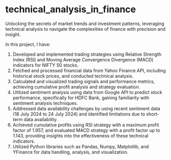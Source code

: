 # technical_analysis_in_finance
 Unlocking the secrets of market trends and investment patterns, leveraging technical analysis to navigate the complexities of finance with precision and insight.

In this project, I have:
1. Developed and implemented trading strategies using Relative Strength Index (RSI) and Moving Average Convergence Divergence (MACD) indicators for NIFTY 50 stocks.
2. Fetched and processed financial data from Yahoo Finance API, including historical stock prices, and conducted technical analysis.
3. Calculated and visualized trading signals and performance metrics, achieving cumulative profit analysis and strategy evaluation.
4. Utilized sentiment analysis using data from Google API to predict stock performance, specifically for HDFC Bank, gaining familiarity with sentiment analysis techniques.
5. Addressed data availability challenges by using recent sentiment data (18 July 2024 to 24 July 2024) and identified limitations due to short-term data availability.
6. Achieved cumulative profits using RSI strategy with a maximum profit factor of 1.957, and evaluated MACD strategy with a profit factor up to 1.143, providing insights into the effectiveness of these technical indicators.
7. Utilized Python libraries such as Pandas, Numpy, Matplotlib, and YFinance for data handling, analysis, and visualization.